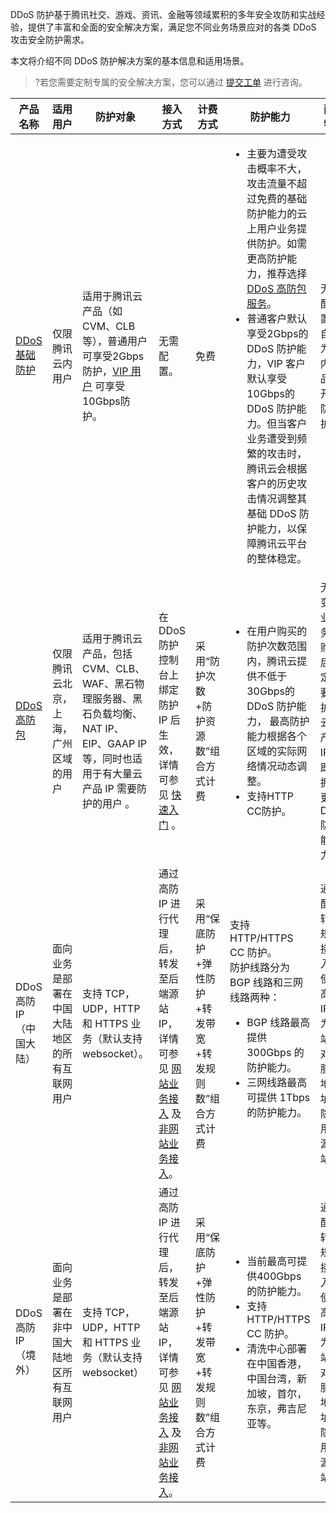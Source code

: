 DDoS 防护基于腾讯社交、游戏、资讯、金融等领域累积的多年安全攻防和实战经验，提供了丰富和全面的安全解决方案，满足您不同业务场景应对的各类 DDoS 攻击安全防护需求。

本文将介绍不同 DDoS 防护解决方案的基本信息和适用场景。
>?若您需要定制专属的安全解决方案，您可以通过 [提交工单](https://console.cloud.tencent.com/workorder/category) 进行咨询。


| 产品名称 | 适用用户 | 防护对象 |接入方式 | 计费方式 | 防护能力 |配置特点 |
|---------|---------|---------|---------|---------|---------|---------|
| [DDoS 基础防护](https://cloud.tencent.com/document/product/1020/31625) | 仅限腾讯云内用户 | 适用于腾讯云产品（如 CVM、CLB 等），普通用户可享受2Gbps防护，[VIP 用户](https://cloud.tencent.com/act/event/service-plan) 可享受10Gbps防护。 |无需配置。| 免费 | <ul><li>主要为遭受攻击概率不大，攻击流量不超过免费的基础防护能力的云上用户业务提供防护。如需更高防护能力，推荐选择 [DDoS 高防包服务](https://cloud.tencent.com/document/product/1021/43890)。<li>普通客户默认享受2Gbps的 DDoS 防护能力，VIP 客户默认享受10Gbps的 DDoS 防护能力。但当客户业务遭受到频繁的攻击时，腾讯云会根据客户的历史攻击情况调整其基础 DDoS 防护能力，以保障腾讯云平台的整体稳定。</ul> | 无需配置，自动为云内产品 IP 开启防护。|
| [DDoS 高防包](https://cloud.tencent.com/document/product/1021/43890) | 仅限腾讯云北京，上海，广州区域的用户 | 适用于腾讯云产品，包括 CVM、CLB、WAF、黑石物理服务器、黑石负载均衡、NAT IP、EIP、GAAP IP 等，同时也适用于有大量云产品 IP 需要防护的用户 。| 在 DDoS 防护控制台上绑定防护 IP 后生效，详情可参见 [快速入门](https://cloud.tencent.com/document/product/1021/43898) 。| 采用“防护次数+防护资源数”组合方式计费 | <ul><li>在用户购买的防护次数范围内，腾讯云提供不低于30Gbps的 DDoS 防护能力， 最高防护能力根据各个区域的实际网络情况动态调整。<li>支持HTTP CC防护。</ul> |无需变更业务，购买后绑定需要防护的云内产品 IP，即刻拥有更高 DDoS 防护能力。 |
|DDoS 高防 IP<br>（中国大陆）| 面向业务是部署在中国大陆地区的所有互联网用户 | 支持 TCP，UDP，HTTP 和 HTTPS 业务（默认支持 websocket）。| 通过高防 IP 进行代理后，转发至后端源站 IP，详情可参见 [网站业务接入](https://cloud.tencent.com/document/product/1014/44087) 及 [非网站业务接入](https://cloud.tencent.com/document/product/1014/44088)。| 采用“保底防护+弹性防护+转发带宽+转发规则数”组合方式计费 | 支持 HTTP/HTTPS CC 防护。<br>防护线路分为 BGP 线路和三网线路两种：<ul><li>BGP 线路最高提供 300Gbps 的防护能力。<li>三网线路最高可提供 1Tbps 的防护能力。</ul> |通过配置转发规则接入，使用高防 IP 作为源站的对外服务地址，隐藏用户源站。 |
| DDoS 高防 IP<br>（境外） | 面向业务是部署在非中国大陆地区所有互联网用户 | 支持 TCP，UDP，HTTP 和 HTTPS 业务（默认支持 websocket）| 通过高防 IP 进行代理后，转发至后端源站 IP，详情可参见 [网站业务接入](https://cloud.tencent.com/document/product/1014/44087) 及 [非网站业务接入](https://cloud.tencent.com/document/product/1014/44088)。|采用“保底防护+弹性防护+转发带宽+转发规则数”组合方式计费 |  <ul><li>当前最高可提供400Gbps的防护能力。<li>支持 HTTP/HTTPS CC 防护。<li>清洗中心部署在中国香港，中国台湾，新加坡，首尔，东京，弗吉尼亚等。  |通过配置转发规则接入，使用高防 IP 作为源站的对外服务地址，隐藏用户源站。 |




